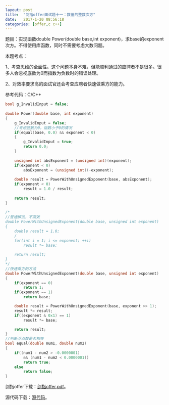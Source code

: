 ```yaml
---
layout:	post
title:	"剑指offer面试题十一：数值的整数次方"
date:	2017-1-20 08:56:18
categories:	[offer,c c++]
---
```


题目：实现函数double Power(double base,int exponent)，求base的exponent次方。不得使用库函数，同时不需要考虑大数问题。

本题考点：

1、考查思维的全面性。这个问题本身不难，但能顺利通过的应聘者不是很多。很多人会忽视底数为0而指数为负数时的错误处理。

2、对效率要求高的面试官还会考查应聘者快速做乘方的能力。

参考代码：C/C++

```c
bool g_InvalidInput = false;
 
double Power(double base, int exponent)
{
    g_InvalidInput = false;
 	//考虑底数为0，指数小于0的情况
    if(equal(base, 0.0) && exponent < 0)
    {
        g_InvalidInput = true;
        return 0.0;
    }
 
    unsigned int absExponent = (unsigned int)(exponent);
    if(exponent < 0)
        absExponent = (unsigned int)(-exponent);
 
    double result = PowerWithUnsignedExponent(base, absExponent);
    if(exponent < 0)
        result = 1.0 / result;
 
    return result;
}
 
/*
//普通解法，不高效
double PowerWithUnsignedExponent(double base, unsigned int exponent)
{
    double result = 1.0;
    /
    for(int i = 1; i <= exponent; ++i)
        result *= base;
 
    return result;
}
*/
//快速乘方的方法
double PowerWithUnsignedExponent(double base, unsigned int exponent)
{
    if(exponent == 0)
        return 1;
    if(exponent == 1)
        return base;

    double result = PowerWithUnsignedExponent(base, exponent >> 1);
    result *= result;
    if((exponent & 0x1) == 1)
        result *= base;

    return result;
}
//判断浮点数是否相等
bool equal(double num1, double num2)
{
    if((num1 - num2 > -0.0000001)
        && (num1 - num2 < 0.0000001))
        return true;
    else
        return false;
}
```

剑指offer下载：[剑指offer.pdf](https://raw.githubusercontent.com/cofire/cofire.github.io/master/source/剑指offer.pdf "剑指offer.pdf")。

源代码下载：[源代码](https://raw.githubusercontent.com/cofire/cofire.github.io/master/source/剑指offer源代码.zip "剑指offer源代码")。